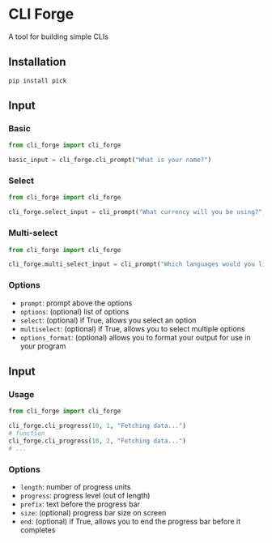 # CLI Forge

A tool for building simple CLIs

## Installation

`pip install pick`

## Input

### Basic

```py
from cli_forge import cli_forge

basic_input = cli_forge.cli_prompt("What is your name?")
```

### Select

```py
from cli_forge import cli_forge

cli_forge.select_input = cli_prompt("What currency will you be using?", options=["£", "$"], select=True)
```

### Multi-select

```py
from cli_forge import cli_forge

cli_forge.multi_select_input = cli_prompt("Which languages would you like to include?", options=["English", "Italian", "Spanish"], options_format=["EN", "IT", "ES"], multiselect=True)
```

### Options

- `prompt`: prompt above the options
- `options`: (optional) list of options
- `select`: (optional) if True, allows you select an option
- `multiselect`: (optional) if True, allows you to select multiple options
- `options_format`: (optional) allows you to format your output for use in your program

## Input

### Usage

```py
from cli_forge import cli_forge

cli_forge.cli_progress(10, 1, "Fetching data...")
# function
cli_forge.cli_progress(10, 2, "Fetching data...")
# ...
```

### Options

- `length`: number of progress units
- `progress`: progress level (out of length)
- `prefix`: text before the progress bar
- `size`: (optional) progress bar size on screen
- `end`: (optional) if True, allows you to end the progress bar before it completes